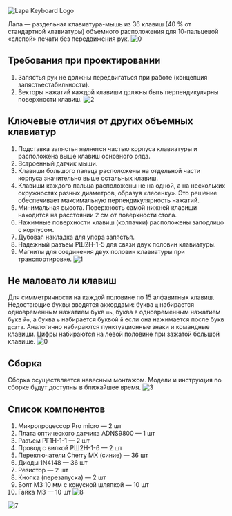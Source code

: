 ![Lapa Keyboard Logo](img/logo1.png)

Лапа — раздельная клавиатура-мышь из 36 клавиш (40 % от стандартной клавиатуры) объемного расположения для 10-пальцевой «слепой» печати без передвижения рук.
![0](img/00.jpg)
## Требования при проектировании 
1. Запястья рук не должны передвигаться при работе (концепция запястьестабильности).
2. Векторы нажатий каждой клавиши должны быть перпендикулярны поверхности клавиш.
![2](img/02.jpg)
## Ключевые отличия от других объемных клавиатур
1. Подставка запястья является частью корпуса клавиатуры и расположена выше клавиш основного ряда.
2. Встроенный датчик мыши.
3. Клавиши большого пальца расположены на отдельной части корпуса значительно выше остальных клавиш.
4. Клавиши каждого пальца расположены не на одной, а на нескольких окружностях разных диаметров, образуя «лесенку». Это решение обеспечивает максимальную перпендикулярность нажатий.
5. Минимальная высота. Поверхность самой нижней клавиши находится на расстоянии 2 см от поверхности стола.
6. Нажимные поверхности клавиш (колпачки) расположены заподлицо с корпусом.
7. Дубовая накладка для упора запястья.
8. Надежный разъем РШ2Н-1-5 для связи двух половин клавиатуры.
9. Магниты для соединения двух половин клавиатуры при транспортировке.
![1](img/01.jpg)
## Не маловато ли клавиш
Для симметричности на каждой половине по 15 алфавитных клавиш. Недостающие буквы вводятся аккордами: буква `щ` набирается одновременным нажатием букв `шь`, буква `ё` одновременным нажатием букв `йо`, а буква `ъ` набирается буквой `й` если она нажимается после букв `дсзтв`.
Аналогично набираются пунктуационные знаки и командные клавиши. Цифры набираются на левой половине при зажатой большой клавише.
![0](img/06.jpg)
## Сборка
Сборка осуществляется навесным монтажом.
Модели и инструкция по сборке будут доступны в ближайшее время.
![3](img/03.jpg)

## Список компонентов
1. Микропроцессор Pro micro — 2 шт
2. Плата оптического датчика ADNS9800 — 1 шт
3. Разъем РГ1Н-1-1 — 2 шт
4. Провод с вилкой РШ2Н-1-6 — 2 шт
5. Переключатели Cherry MX (синие) — 36 шт
6. Диоды 1N4148 — 36 шт
7. Резистор — 2 шт
8. Кнопка (перезапуска) — 2 шт
9. Болт М3 10 мм с конусной шляпкой — 10 шт
10. Гайка М3 — 10 шт
![8](img/08.jpg)

![7](img/07.jpg)
